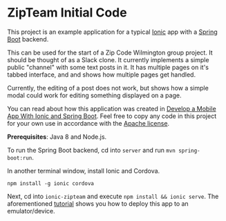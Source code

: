 # ZipTeam Initial Code

This project is an example application for a typical [Ionic](https://ionicframework.com/) app with a [Spring Boot](https://projects.spring.io/spring-boot/) backend.

This can be used for the start of a Zip Code Wilmington group project. It should be thought of as a Slack clone. It currently implements a simple public "channel" with some text posts in it.
It has multiple pages on it's tabbed interface, and and shows how multiple pages get handled.

Currently, the editing of a post does not work, but shows how a simple modal could work for editing something displayed on a page.

You can read about how this application was created in [Develop a Mobile App With Ionic and Spring Boot](http://developer.okta.com/blog/2017/05/17/develop-a-mobile-app-with-ionic-and-spring-boot). Feel free to copy any code in this project for your own use in accordance with the [Apache license](LICENSE).

**Prerequisites**: Java 8 and Node.js.

To run the Spring Boot backend, cd into `server` and run `mvn spring-boot:run`.

In another terminal window, install Ionic and Cordova.

```
npm install -g ionic cordova
```

Next, cd into `ionic-zipteam` and execute `npm install && ionic serve`. The aforementioned [tutorial](http://developer.okta.com/blog/2017/05/17/develop-a-mobile-app-with-ionic-and-spring-boot) shows you how to deploy this app to an emulator/device. 
